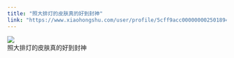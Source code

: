 ```yaml
---
title: "照大排灯的皮肤真的好到封神"
link: "https://www.xiaohongshu.com/user/profile/5cff9acc0000000025018949/"
---
```


<img src="http://sns-webpic-qc.xhscdn.com/202409111413/1a82f5bde78beda4b6d050138993013c/1040g00830tdprgq6k2205n7vjb69b2a9tm9tl00!nc_n_nwebp_mw_1" /><br />照大排灯的皮肤真的好到封神
